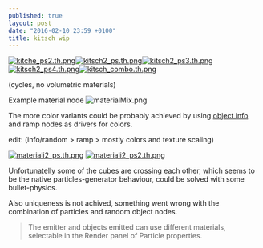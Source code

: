 ```yaml
---
published: true
layout: post
date: "2016-02-10 23:59 +0100"
title: kitsch wip
---
```


[![kitche_ps2.th.png](https://scrot.moe/images/2016/02/10/kitche_ps2.th.png)](https://scrot.moe/images/2016/02/11/kitche_ps2b.png)[![kitsch2_ps.th.png](https://scrot.moe/images/2016/02/11/kitsch2_ps.th.png)](https://scrot.moe/images/2016/02/11/kitsch2_ps.png)[![kitsch2_ps3.th.png](https://scrot.moe/images/2016/02/11/kitsch2_ps3.th.png)](https://scrot.moe/images/2016/02/11/kitsch2_ps3.png)[![kitsch2_ps4.th.png](https://scrot.moe/images/2016/02/11/kitsch2_ps4.th.png)](https://scrot.moe/images/2016/02/11/kitsch2_ps4.png)[![kitsch_combo.th.png](https://scrot.moe/images/2016/02/15/kitsch_combo.th.png)](https://scrot.moe/images/2016/02/15/kitsch_combo.png)

(cycles, no volumetric materials)

Example material node
![materialMix.png]({{site.baseurl}}/media/materialMix.png)

The more color variants could be probably achieved by using [object info](http://i.stack.imgur.com/Jbzml.png) and ramp nodes as drivers for colors.

edit: (info/random > ramp > mostly colors and texture scaling)

[![materiali2_ps.th.png](https://scrot.moe/images/2016/02/15/materiali2_ps.th.png)](https://scrot.moe/images/2016/02/15/materiali2_ps.png) 
[![materiali2_ps2.th.png](https://scrot.moe/images/2016/02/15/materiali2_ps2.th.png)](https://scrot.moe/images/2016/02/15/materiali2_ps2.png)

Unfortunatelly some of the cubes are crossing each other, which seems to be the native particles-generator behaviour, could be solved with some bullet-physics.

Also uniqueness is not achived, something went wrong with the combination of particles and random object nodes.

> The emitter and objects emitted can use different materials, selectable in the Render panel of Particle properties.
